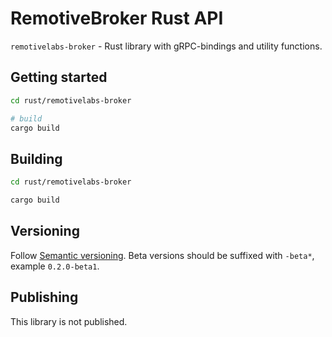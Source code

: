 # RemotiveBroker Rust API

`remotivelabs-broker` - Rust library with gRPC-bindings and utility functions.

## Getting started

```bash
cd rust/remotivelabs-broker

# build
cargo build
```

## Building

```bash
cd rust/remotivelabs-broker

cargo build
```

## Versioning

Follow [Semantic versioning](https://semver.org/). Beta versions should be suffixed with `-beta*`, example `0.2.0-beta1`.

## Publishing

This library is not published.
